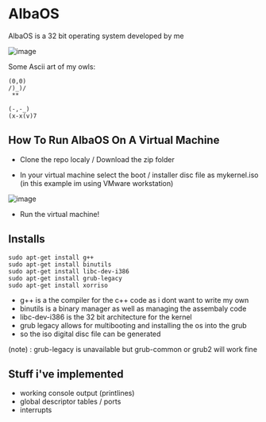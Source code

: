 # AlbaOS #
AlbaOS is a 32 bit operating system developed by me

![image](https://github.com/CamH04/AlbaOS/assets/104907445/0342bfcb-fbdf-4e46-b6c0-f127e1655e38)


Some Ascii art of my owls: 
```                
(0,0)
/)_)/
 **

(-,-_)
(x-x(v)7

```

## How To Run AlbaOS On A Virtual Machine

+ Clone the repo localy / Download the zip folder

+ In your virtual machine select the boot / installer disc file as mykernel.iso (in this example im using VMware workstation)

![image](https://github.com/CamH04/AlbaOS/assets/104907445/7ff1f85a-9976-4c50-8719-8a6796b16018)

+ Run the virtual machine!


## Installs

```
sudo apt-get install g++
sudo apt-get install binutils
sudo apt-get install libc-dev-i386
sudo apt-get install grub-legacy
sudo apt-get install xorriso

```

+ g++ is a the compiler for the c++ code as i dont want to write my own
+ binutils is a binary manager as well as managing the assembaly code
+ libc-dev-i386 is the 32 bit architecture for the kernel
+ grub legacy allows for multibooting and installing the os into the grub
+ so the iso digital disc file can be generated

(note) : grub-legacy is unavailable but grub-common or grub2 will work fine


## Stuff i've implemented 
+ working console output (printlines)
+ global descriptor tables / ports
+ interrupts

